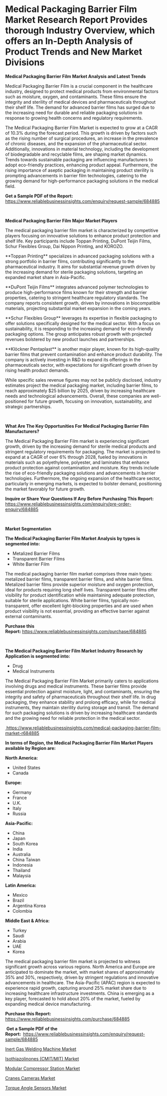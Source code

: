<p><h1>Medical Packaging Barrier Film Market Research Report Provides thorough Industry Overview, which offers an In-Depth Analysis of Product Trends and New Market Divisions</h1></p><p><strong>Medical Packaging Barrier Film Market Analysis and Latest Trends</strong></p>
<p><p>Medical Packaging Barrier Film is a crucial component in the healthcare industry, designed to protect medical products from environmental factors such as moisture, oxygen, and contaminants. These films ensure the integrity and sterility of medical devices and pharmaceuticals throughout their shelf life. The demand for advanced barrier films has surged due to the increasing need for durable and reliable packaging solutions in response to growing health concerns and regulatory requirements.</p><p>The Medical Packaging Barrier Film Market is expected to grow at a CAGR of 10.3% during the forecast period. This growth is driven by factors such as the rising number of surgical procedures, an increase in the prevalence of chronic diseases, and the expansion of the pharmaceutical sector. Additionally, innovations in material technology, including the development of biodegradable and recyclable films, are shaping market dynamics. Trends towards sustainable packaging are influencing manufacturers to adopt eco-friendly practices, enhancing product appeal. Furthermore, the rising importance of aseptic packaging in maintaining product sterility is prompting advancements in barrier film technologies, catering to the growing demand for high-performance packaging solutions in the medical field.</p></p>
<p><strong>Get a Sample PDF of the Report:&nbsp;</strong> <a href="https://www.reliablebusinessinsights.com/enquiry/request-sample/684885?utm_campaign=75&utm_medium=2&utm_source=Github&utm_content=ia&utm_term=30102024&utm_id=medical-packaging-barrier-film">https://www.reliablebusinessinsights.com/enquiry/request-sample/684885</a></p>
<p>&nbsp;</p>
<p><strong>Medical Packaging Barrier Film Major Market Players</strong></p>
<p><p>The medical packaging barrier film market is characterized by competitive players focusing on innovative solutions to enhance product protection and shelf life. Key participants include Toppan Printing, DuPont Teijin Films, Schur Flexibles Group, Dai Nippon Printing, and KOROZO.</p><p>**Toppan Printing** specializes in advanced packaging solutions with a strong portfolio in barrier films, contributing significantly to the pharmaceutical industry. It aims for substantial revenue growth driven by the increasing demand for sterile packaging solutions, targeting an expanded market share in Asia-Pacific.</p><p>**DuPont Teijin Films** integrates advanced polymer technologies to produce high-performance films known for their strength and barrier properties, catering to stringent healthcare regulatory standards. The company reports consistent growth, driven by innovations in biocompatible materials, projecting substantial market expansion in the coming years.</p><p>**Schur Flexibles Group** leverages its expertise in flexible packaging to offer solutions specifically designed for the medical sector. With a focus on sustainability, it is responding to the increasing demand for eco-friendly packaging options. The group anticipates robust growth with projected revenues bolstered by new product launches and partnerships.</p><p>**Klöckner Pentaplast** is another major player, known for its high-quality barrier films that prevent contamination and enhance product durability. The company is actively investing in R&D to expand its offerings in the pharmaceuticals sector, with expectations for significant growth driven by rising health product demands.</p><p>While specific sales revenue figures may not be publicly disclosed, industry estimates project the medical packaging market, including barrier films, to reach approximately $25 billion by 2025, driven by increasing healthcare needs and technological advancements. Overall, these companies are well-positioned for future growth, focusing on innovation, sustainability, and strategic partnerships.</p></p>
<p>&nbsp;</p>
<p><strong>What Are The Key Opportunities For Medical Packaging Barrier Film Manufacturers?</strong></p>
<p><p>The Medical Packaging Barrier Film market is experiencing significant growth, driven by the increasing demand for sterile medical products and stringent regulatory requirements for packaging. The market is projected to expand at a CAGR of over 6% through 2028, fueled by innovations in materials such as polyethylene, polyester, and laminates that enhance product protection against contamination and moisture. Key trends include the rise of eco-friendly packaging solutions and advancements in barrier technologies. Furthermore, the ongoing expansion of the healthcare sector, particularly in emerging markets, is expected to bolster demand, positioning the market favorably for future growth.</p></p>
<p><strong>Inquire or Share Your Questions If Any Before Purchasing This Report:</strong> <a href="https://www.reliablebusinessinsights.com/enquiry/pre-order-enquiry/684885?utm_campaign=75&utm_medium=2&utm_source=Github&utm_content=ia&utm_term=30102024&utm_id=medical-packaging-barrier-film">https://www.reliablebusinessinsights.com/enquiry/pre-order-enquiry/684885</a></p>
<p>&nbsp;</p>
<p><strong>Market Segmentation</strong></p>
<p><strong>The Medical Packaging Barrier Film Market Analysis by types is segmented into:</strong></p>
<p><ul><li>Metalized Barrier Films</li><li>Transparent Barrier Films</li><li>White Barrier Film</li></ul></p>
<p><p>The medical packaging barrier film market comprises three main types: metalized barrier films, transparent barrier films, and white barrier films. Metalized barrier films provide superior moisture and oxygen protection, ideal for products requiring long shelf lives. Transparent barrier films offer visibility for product identification while maintaining adequate protection, suitable for sterile applications. White barrier films, typically non-transparent, offer excellent light-blocking properties and are used when product visibility is not essential, providing an effective barrier against external contaminants.</p></p>
<p><strong>Purchase this Report:&nbsp;</strong><a href="https://www.reliablebusinessinsights.com/purchase/684885?utm_campaign=75&utm_medium=2&utm_source=Github&utm_content=ia&utm_term=30102024&utm_id=medical-packaging-barrier-film">https://www.reliablebusinessinsights.com/purchase/684885</a></p>
<p>&nbsp;</p>
<p><strong>The Medical Packaging Barrier Film Market Industry Research by Application is segmented into:</strong></p>
<p><ul><li>Drug</li><li>Medical Instruments</li></ul></p>
<p><p>The Medical Packaging Barrier Film Market primarily caters to applications involving drugs and medical instruments. These barrier films provide essential protection against moisture, light, and contaminants, ensuring the integrity and safety of pharmaceuticals throughout their shelf life. In drug packaging, they enhance stability and prolong efficacy, while for medical instruments, they maintain sterility during storage and transit. The demand for such packaging solutions is driven by increasing healthcare standards and the growing need for reliable protection in the medical sector.</p></p>
<p><a href="https://www.reliablebusinessinsights.com/medical-packaging-barrier-film-market-r684885?utm_campaign=75&utm_medium=2&utm_source=Github&utm_content=ia&utm_term=30102024&utm_id=medical-packaging-barrier-film">&nbsp;https://www.reliablebusinessinsights.com/medical-packaging-barrier-film-market-r684885</a></p>
<p><strong>In terms of Region, the Medical Packaging Barrier Film Market Players available by Region are:</strong></p>
<p>
    <p> <strong> North America: </strong>
        <ul>
            <li>United States</li>
            <li>Canada</li>
        </ul>
        </p> 
    <p> <strong> Europe: </strong>
        <ul>
            <li>Germany</li>
            <li>France</li>
            <li>U.K.</li>
            <li>Italy</li>
            <li>Russia</li>
        </ul>
        </p> 
    <p> <strong> Asia-Pacific: </strong>
        <ul>
            <li>China</li>
            <li>Japan</li>
            <li>South Korea</li>
            <li>India</li>
            <li>Australia</li>
            <li>China Taiwan</li>
            <li>Indonesia</li>
            <li>Thailand</li>
            <li>Malaysia</li>
        </ul>
        </p> 
    <p> <strong> Latin America: </strong>
        <ul>
            <li>Mexico</li>
            <li>Brazil</li>
            <li>Argentina Korea</li>
            <li>Colombia</li>
        </ul>
        </p> 
    <p> <strong> Middle East & Africa: </strong>
        <ul>
            <li>Turkey</li>
            <li>Saudi</li>
            <li>Arabia</li>
            <li>UAE</li>
            <li>Korea</li>
        </ul>
    </p>
    </p>
<p><p>The medical packaging barrier film market is projected to witness significant growth across various regions. North America and Europe are anticipated to dominate the market, with market shares of approximately 35% and 30%, respectively, driven by stringent regulations and innovative advancements in healthcare. The Asia-Pacific (APAC) region is expected to experience rapid growth, capturing around 25% market share due to increasing healthcare infrastructure investments. China is emerging as a key player, forecasted to hold about 20% of the market, fueled by expanding medical device manufacturing.</p></p>
<p><strong>Purchase this Report: </strong><a href="https://www.reliablebusinessinsights.com/purchase/684885?utm_campaign=75&utm_medium=2&utm_source=Github&utm_content=ia&utm_term=30102024&utm_id=medical-packaging-barrier-film">https://www.reliablebusinessinsights.com/purchase/684885</a></p>
<p>&nbsp;<strong>Get a Sample PDF of the Report:&nbsp;&nbsp;</strong><a href="https://www.reliablebusinessinsights.com/enquiry/request-sample/684885?utm_campaign=75&utm_medium=2&utm_source=Github&utm_content=ia&utm_term=30102024&utm_id=medical-packaging-barrier-film">https://www.reliablebusinessinsights.com/enquiry/request-sample/684885</a></p>
<p><strong></strong></p>
<p><p><a href="https://issuu.com/reportprime-2/docs/inert-gas-welding-machine-market-si_cc51cd8b2916f0?utm_campaign=75&utm_medium=2&utm_source=Github&utm_content=ia&utm_term=30102024&utm_id=medical-packaging-barrier-film">Inert Gas Welding Machine Market</a></p><p><a href="https://www.linkedin.com/pulse/global-isothiazolinones-cmitmit-market-exploring-share-trends-2sque?utm_campaign=75&utm_medium=2&utm_source=Github&utm_content=ia&utm_term=30102024&utm_id=medical-packaging-barrier-film">Isothiazolinones (CMIT/MIT) Market</a></p><p><a href="https://issuu.com/reportprime-2/docs/modular-compressor-station-market-s_b13baab3614571?utm_campaign=75&utm_medium=2&utm_source=Github&utm_content=ia&utm_term=30102024&utm_id=medical-packaging-barrier-film">Modular Compressor Station Market</a></p><p><a href="https://github.com/taketakyriffecd/Market-Research-Report-List-1/blob/main/cranes-cameras-market.md?utm_campaign=75&utm_medium=2&utm_source=Github&utm_content=ia&utm_term=30102024&utm_id=medical-packaging-barrier-film">Cranes Cameras Market</a></p><p><a href="https://www.linkedin.com/pulse/evolution-torque-angle-sensors-market-key-shifts-from-i0qke?utm_campaign=75&utm_medium=2&utm_source=Github&utm_content=ia&utm_term=30102024&utm_id=medical-packaging-barrier-film">Torque Angle Sensors Market</a></p></p>